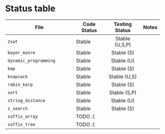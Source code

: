# Status table

| File                        | Code Status  | Testing Status | Notes |
|-----------------------------|--------------|:--------------:|-------|
|`2sat                       `| Stable       | Stable (U,S,P) | |
|`boyer_moore                `| Stable       | Stable (S)     | |
|`dynamic_programming        `| Stable       | Stable (U)     | |
|`kmp                        `| Stable       | Stable (S)     | |
|`knapsack                   `| Stable       | Stable (U,S)   | |
|`rabin_karp                 `| Stable       | Stable (S)     | |
|`sort                       `| Stable       | Stable (S,P)   | |
|`string_distance            `| Stable       | Stable (U)     | |
|`z_search                   `| Stable       | Stable (S)     | |
|`suffix_array               `| TODO :(      |                | |
|`suffix_tree                `| TODO :(      |                | |
